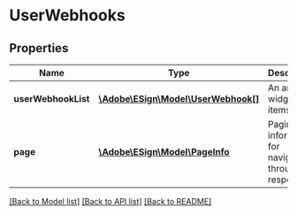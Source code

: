 # UserWebhooks

## Properties
Name | Type | Description | Notes
------------ | ------------- | ------------- | -------------
**userWebhookList** | [**\Adobe\ESign\Model\UserWebhook[]**](UserWebhook.md) | An array of widget items | [optional] 
**page** | [**\Adobe\ESign\Model\PageInfo**](PageInfo.md) | Pagination information for navigating through the response | [optional] 

[[Back to Model list]](../README.md#documentation-for-models) [[Back to API list]](../README.md#documentation-for-api-endpoints) [[Back to README]](../README.md)



